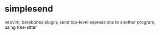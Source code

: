 # simplesend
neovim, barebones plugin; send top-level expressions to another program, using tree-sitter
